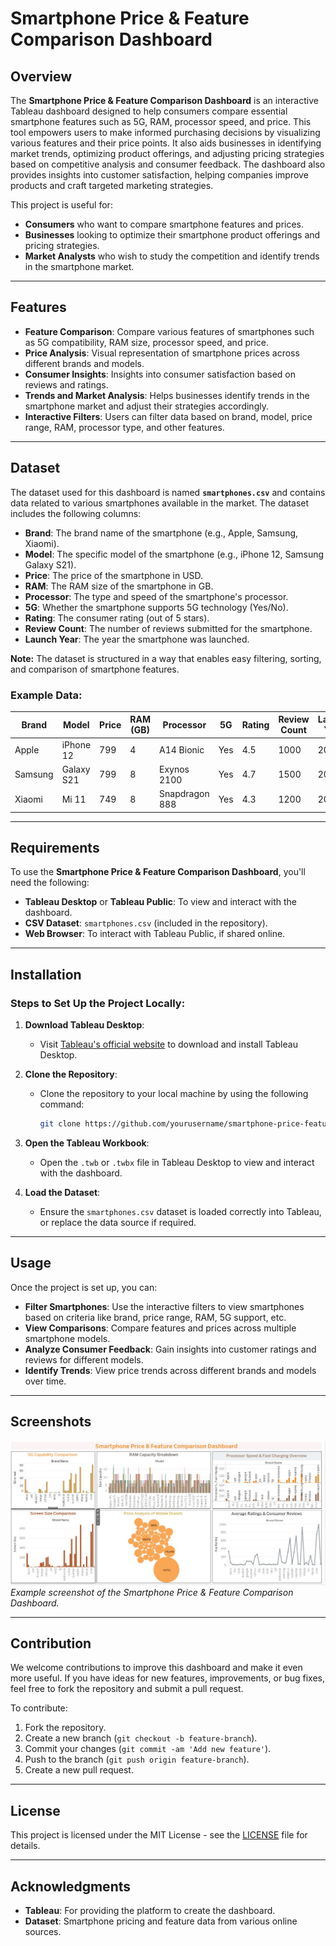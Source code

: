 # Smartphone Price & Feature Comparison Dashboard

## Overview

The **Smartphone Price & Feature Comparison Dashboard** is an interactive Tableau dashboard designed to help consumers compare essential smartphone features such as 5G, RAM, processor speed, and price. This tool empowers users to make informed purchasing decisions by visualizing various features and their price points. It also aids businesses in identifying market trends, optimizing product offerings, and adjusting pricing strategies based on competitive analysis and consumer feedback. The dashboard also provides insights into customer satisfaction, helping companies improve products and craft targeted marketing strategies.

This project is useful for:
- **Consumers** who want to compare smartphone features and prices.
- **Businesses** looking to optimize their smartphone product offerings and pricing strategies.
- **Market Analysts** who wish to study the competition and identify trends in the smartphone market.

---

## Features

- **Feature Comparison**: Compare various features of smartphones such as 5G compatibility, RAM size, processor speed, and price.
- **Price Analysis**: Visual representation of smartphone prices across different brands and models.
- **Consumer Insights**: Insights into consumer satisfaction based on reviews and ratings.
- **Trends and Market Analysis**: Helps businesses identify trends in the smartphone market and adjust their strategies accordingly.
- **Interactive Filters**: Users can filter data based on brand, model, price range, RAM, processor type, and other features.

---

## Dataset

The dataset used for this dashboard is named **`smartphones.csv`** and contains data related to various smartphones available in the market. The dataset includes the following columns:

- **Brand**: The brand name of the smartphone (e.g., Apple, Samsung, Xiaomi).
- **Model**: The specific model of the smartphone (e.g., iPhone 12, Samsung Galaxy S21).
- **Price**: The price of the smartphone in USD.
- **RAM**: The RAM size of the smartphone in GB.
- **Processor**: The type and speed of the smartphone's processor.
- **5G**: Whether the smartphone supports 5G technology (Yes/No).
- **Rating**: The consumer rating (out of 5 stars).
- **Review Count**: The number of reviews submitted for the smartphone.
- **Launch Year**: The year the smartphone was launched.

**Note:** The dataset is structured in a way that enables easy filtering, sorting, and comparison of smartphone features.

### Example Data:

| Brand   | Model          | Price | RAM (GB) | Processor  | 5G | Rating | Review Count | Launch Year |
|---------|----------------|-------|----------|------------|-----|--------|--------------|-------------|
| Apple   | iPhone 12      | 799   | 4        | A14 Bionic | Yes | 4.5    | 1000         | 2020        |
| Samsung | Galaxy S21     | 799   | 8        | Exynos 2100| Yes | 4.7    | 1500         | 2021        |
| Xiaomi  | Mi 11          | 749   | 8        | Snapdragon 888 | Yes | 4.3  | 1200         | 2021        |

---

## Requirements

To use the **Smartphone Price & Feature Comparison Dashboard**, you'll need the following:

- **Tableau Desktop** or **Tableau Public**: To view and interact with the dashboard.
- **CSV Dataset**: `smartphones.csv` (included in the repository).
- **Web Browser**: To interact with Tableau Public, if shared online.

---

## Installation

### Steps to Set Up the Project Locally:

1. **Download Tableau Desktop**:
   - Visit [Tableau's official website](https://www.tableau.com/products/desktop) to download and install Tableau Desktop.
   
2. **Clone the Repository**:
   - Clone the repository to your local machine by using the following command:
     ```bash
     git clone https://github.com/yourusername/smartphone-price-feature-comparison-dashboard.git
     ```
   
3. **Open the Tableau Workbook**:
   - Open the `.twb` or `.twbx` file in Tableau Desktop to view and interact with the dashboard.
   
4. **Load the Dataset**:
   - Ensure the `smartphones.csv` dataset is loaded correctly into Tableau, or replace the data source if required.

---

## Usage

Once the project is set up, you can:

- **Filter Smartphones**: Use the interactive filters to view smartphones based on criteria like brand, price range, RAM, 5G support, etc.
- **View Comparisons**: Compare features and prices across multiple smartphone models.
- **Analyze Consumer Feedback**: Gain insights into customer ratings and reviews for different models.
- **Identify Trends**: View price trends across different brands and models over time.

---

## Screenshots

![Dashboard Screenshot](https://github.com/Ananyagoswami009/Smartphone-Price-Feature-Comparison-Dashboard/blob/main/Smartphone%20dashboard%20.jpg)  
*Example screenshot of the Smartphone Price & Feature Comparison Dashboard.*

---

## Contribution

We welcome contributions to improve this dashboard and make it even more useful. If you have ideas for new features, improvements, or bug fixes, feel free to fork the repository and submit a pull request.

To contribute:

1. Fork the repository.
2. Create a new branch (`git checkout -b feature-branch`).
3. Commit your changes (`git commit -am 'Add new feature'`).
4. Push to the branch (`git push origin feature-branch`).
5. Create a new pull request.

---

## License

This project is licensed under the MIT License - see the [LICENSE](LICENSE) file for details.

---

## Acknowledgments

- **Tableau**: For providing the platform to create the dashboard.
- **Dataset**: Smartphone pricing and feature data from various online sources.

